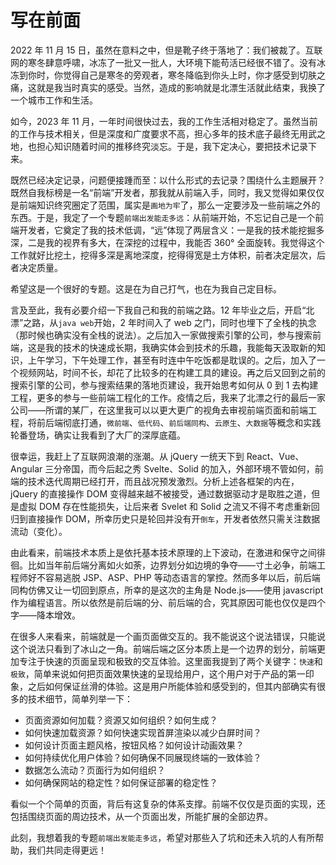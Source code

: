 # 写在前面

2022 年 11 月 15 日，虽然在意料之中，但是靴子终于落地了：我们被裁了。互联网的寒冬肆意呼啸，冰冻了一批又一批人，大环境下能苟活已经很不错了。没有冰冻到你时，你觉得自己是寒冬的旁观者，寒冬降临到你头上时，你才感受到切肤之痛，这就是我当时真实的感受。当然，造成的影响就是北漂生活就此结束，我换了一个城市工作和生活。

如今，2023 年 11 月，一年时间很快过去，我的工作生活相对稳定了。虽然当前的工作与技术相关，但是深度和广度要求不高，担心多年的技术底子最终无用武之地，也担心知识随着时间的推移终究淡忘。于是，我下定决心，要把技术记录下来。

既然已经决定记录，问题便接踵而至：以什么形式的去记录？围绕什么主题展开？既然自我标榜是一名“前端”开发者，那我就从前端入手，同时，我又觉得如果仅仅是前端知识终究圈定了范围，属实是`画地为牢`了，那么一定要涉及一些前端之外的东西。于是，我定了一个专题`前端出发能走多远`：从前端开始，不忘记自己是一个前端开发者，它奠定了我的技术低调，“远”体现了两层含义：一是我的技术能挖掘多深，二是我的视界有多大，在深挖的过程中，我能否 360° 全面旋转。我觉得这个工作就好比挖土，挖得多深是离地深度，挖得得宽是土方体积，前者决定层次，后者决定质量。

希望这是一个很好的专题。这是在为自己打气，也在为我自己定目标。

言及至此，我有必要介绍一下我自己和我的前端之路。12 年毕业之后，开启“北漂”之路，从`java web`开始，2 年时间入了 web 之门，同时也埋下了全栈的执念（那时候也确实没有全栈的说法）。之后加入一家做搜索引擎的公司，参与搜索前端，这是我的技术的快速成长期，我确实体会到技术的乐趣，我能每天汲取新的知识，上午学习，下午处理工作，甚至有时连中午吃饭都是耽误的。之后，加入了一个视频网站，时间不长，却花了比较多的在构建工具的建设。再之后又回到之前的搜索引擎的公司，参与搜索结果的落地页建设，我开始思考如何从 0 到 1 去构建工程，更多的参与一些前端工程化的工作。疫情之后，我来了北漂之行的最后一家公司——所谓的某厂，在这里我可以以更大更广的视角去审视前端页面和前端工程，将前后端彻底打通，`微前端`、`低代码`、`前后端同构`、`云原生`、`大数据`等概念和实践轮番登场，确实让我看到了大厂的深厚底蕴。

很幸运，我赶上了互联网浪潮的涨潮。从 jQuery 一统天下到 React、Vue、Angular 三分帝国，而今后起之秀 Svelte、Solid 的加入，外部环境不管如何，前端的技术迭代周期已经打开，而且战况预发激烈。分析上述各框架的内在，jQuery 的直接操作 DOM 变得越来越不被接受，通过数据驱动才是取胜之道，但是虚拟 DOM 存在性能损失，让后来者 Svelet 和 Solid 之流又不得不考虑重新回归到直接操作 DOM，所幸历史只是轮回并没有开`倒车`，开发者依然只需关注数据流动（变化）。

由此看来，前端技术本质上是依托基本技术原理的上下波动，在激进和保守之间徘徊。比如当年前后端分离如火如荼，边界划分如边境的争夺——寸土必争，前端工程师好不容易逃脱 JSP、ASP、PHP 等动态语言的掌控。然而多年以后，前后端同构仿佛又让一切回到原点，所幸的是这次的主角是 Node.js——使用 javascript 作为编程语言。所以依然是前后端的分、前后端的合，究其原因可能也仅仅是四个字——降本增效。

在很多人来看来，前端就是一个画页面做交互的。我不能说这个说法错误，只能说这个说法只看到了冰山之一角。前端后端之区分本质上是一个边界的划分，前端更加专注于快速的页面呈现和极致的交互体验。这里面我提到了两个关键字：`快速`和`极致`，简单来说如何把页面效果快速的呈现给用户，这个用户对于产品的第一印象，之后如何保证丝滑的体验。这是用户所能体验和感受到的，但其内部确实有很多的技术细节，简单列举一下：

- 页面资源如何加载？资源又如何组织？如何生成？
- 如何快速加载资源？如何快速实现首屏渲染以减少白屏时间？
- 如何设计页面主题风格，按钮风格？如何设计动画效果？
- 如何持续优化用户体验？如何确保不同展现终端的一致体验？
- 数据怎么流动？页面行为如何组织？
- 如何确保网站的稳定性？如何保证部署的稳定性？

看似一个个简单的页面，背后有这复杂的体系支撑。前端不仅仅是页面的实现，还包括围绕页面的周边技术，从一个页面出发，所能扩展的全部边界。

此刻，我想着我的专题`前端出发能走多远`，希望对那些入了坑和还未入坑的人有所帮助，我们共同走得更远！

